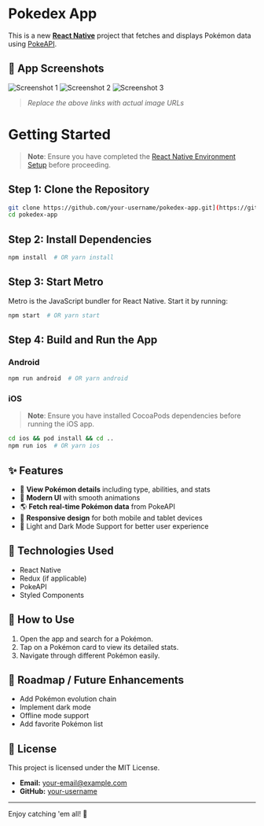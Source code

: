 # Pokedex App

This is a new [**React Native**](https://reactnative.dev) project that fetches and displays Pokémon data using [PokeAPI](https://pokeapi.co).

## 📸 App Screenshots

![Screenshot 1](link-to-screenshot-1)
![Screenshot 2](link-to-screenshot-2)
![Screenshot 3](link-to-screenshot-3)

> *Replace the above links with actual image URLs*

# Getting Started

> **Note**: Ensure you have completed the [React Native Environment Setup](https://reactnative.dev/docs/environment-setup) before proceeding.

## Step 1: Clone the Repository
```sh
git clone https://github.com/your-username/pokedex-app.git](https://github.com/Shuvadeep002/Pokedex.git
cd pokedex-app
```

## Step 2: Install Dependencies
```sh
npm install  # OR yarn install
```

## Step 3: Start Metro
Metro is the JavaScript bundler for React Native. Start it by running:
```sh
npm start  # OR yarn start
```

## Step 4: Build and Run the App

### Android
```sh
npm run android  # OR yarn android
```

### iOS
> **Note**: Ensure you have installed CocoaPods dependencies before running the iOS app.
```sh
cd ios && pod install && cd ..
npm run ios  # OR yarn ios
```

## ✨ Features
- 📜 **View Pokémon details** including type, abilities, and stats
- 🎨 **Modern UI** with smooth animations
- 🌎 **Fetch real-time Pokémon data** from PokeAPI
- 📱 **Responsive design** for both mobile and tablet devices
- 🌙 Light and Dark Mode Support for better user experience

## 🔧 Technologies Used
- React Native
- Redux (if applicable)
- PokeAPI
- Styled Components

## 🚀 How to Use
1. Open the app and search for a Pokémon.
2. Tap on a Pokémon card to view its detailed stats.
3. Navigate through different Pokémon easily.

## 📌 Roadmap / Future Enhancements
- Add Pokémon evolution chain
- Implement dark mode
- Offline mode support
- Add favorite Pokémon list

## 📝 License
This project is licensed under the MIT License.


- **Email:** your-email@example.com
- **GitHub:** [your-username](https://github.com/Shuvadeep002/Pokedex)

---
Enjoy catching 'em all! 🎉

